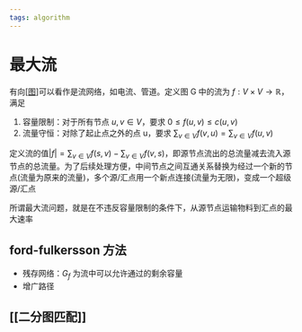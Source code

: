```yaml
---
tags: algorithm
---
```


# 最大流

有向[[图]]可以看作是流网络，如电流、管道。定义图 G 中的流为 $f: V \times V \rightarrow \mathbb{R}$，满足

1. 容量限制：对于所有节点 $u,v\in V$，要求 $0\le f(u,v)\le c(u,v)$
2. 流量守恒：对除了起止点之外的点 u，要求 $\sum_{v\in V}f(v,u)=\sum_{v\in V}f(u,v)$

定义流的值$|f|=\sum_{v\in V}f(s,v)-\sum_{v\in V}f(v,s)$，即源节点流出的总流量减去流入源节点的总流量。为了后续处理方便，中间节点之间互通关系替换为经过一个新的节点(流量为原来的流量)，多个源/汇点用一个新点连接(流量为无限)，变成一个超级源/汇点

所谓最大流问题，就是在不违反容量限制的条件下，从源节点运输物料到汇点的最大速率

## ford-fulkersson 方法

- 残存网络：$G_f$ 为流中可以允许通过的剩余容量
- 增广路径

## [[二分图匹配]]

[//begin]: # "Autogenerated link references for markdown compatibility"
[图]: ../data_structure/图.md "图"
[//end]: # "Autogenerated link references"
